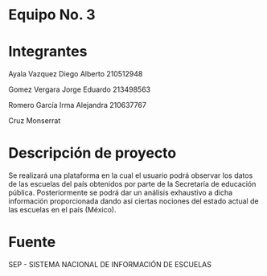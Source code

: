 # Equipo No. 3

# Integrantes
Ayala Vazquez Diego Alberto 210512948

Gomez Vergara Jorge Eduardo 213498563

Romero García Irma Alejandra 210637767

Cruz Monserrat


# Descripción de proyecto

Se realizará una plataforma en la cual el usuario podrá observar los datos de las escuelas del país obtenidos por parte de la Secretaría de educación pública. Posteriormente se podrá dar un análisis exhaustivo a dicha información proporcionada dando así ciertas nociones del estado actual de las escuelas en el país (México).

# Fuente
SEP - SISTEMA NACIONAL DE INFORMACIÓN DE ESCUELAS
